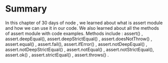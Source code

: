 # Summary

In this chapter of 30 days of node , we learned about what is assert module and how we can use it in our code. We also learned about all the methods of assert module with code examples. Methods include : assert() , assert.deepEqual(), assert.deepStrictEqual() , assert.doesNotThrow() , assert.equal() , assert.fail(), assert.ifError() , assert.notDeepEqual() , assert.notDeepStrictEqual() , assert.notEqual() , assert.notStrictEqual(), assert.ok() , assert.strictEqual() , assert.throws() .
